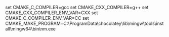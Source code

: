 set CMAKE_C_COMPILER=gcc
set CMAKE_CXX_COMPILER=g++
set CMAKE_CXX_COMPILER_ENV_VAR=CXX
set CMAKE_C_COMPILER_ENV_VAR=CC
set CMAKE_MAKE_PROGRAM=C:\ProgramData\chocolatey\lib\mingw\tools\install\mingw64\bin\nm.exe



